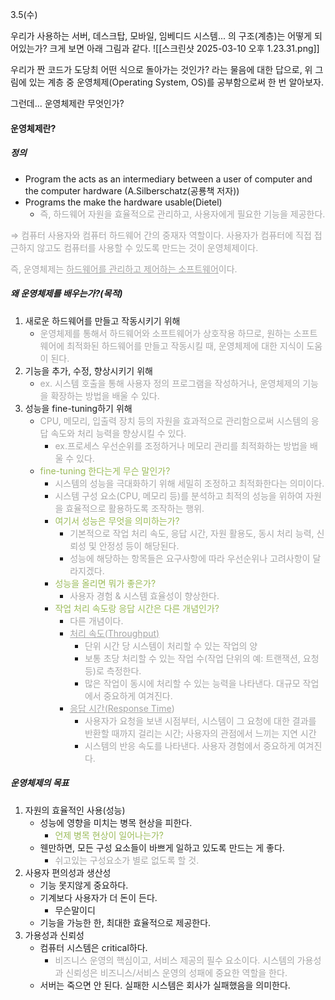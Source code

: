 3.5(수)

우리가 사용하는 서버, 데스크탑, 모바일, 임베디드 시스템... 의 구조(계층)는 어떻게 되어있는가? 크게 보면 아래 그림과 같다.
![[스크린샷 2025-03-10 오후 1.23.31.png]]

우리가 짠 코드가 도당최 어떤 식으로 돌아가는 것인가? 라는 물음에 대한 답으로, 위 그림에 있는 계층 중 운영체제(Operating System, OS)를 공부함으로써 한 번 알아보자.

그런데... 운영체제란 무엇인가?

#### 운영체제란?
##### 정의
* Program the acts as an intermediary between a user of computer and the computer hardware (A.Silberschatz(공룡책 저자))
* Programs the make the hardware usable(Dietel)
	* <font color="#a5a5a5">즉, 하드웨어 자원을 효율적으로 관리하고, 사용자에게 필요한 기능을 제공한다.</font>

<font color="#a5a5a5">⇒ 컴퓨터 사용자와 컴퓨터 하드웨어 간의 중재자 역할이다. 사용자가 컴퓨터에 직접 접근하지 않고도 컴퓨터를 사용할 수 있도록 만드는 것이 운영체제이다. </font>

<font color="#a5a5a5">즉, 운영체제는 <u>하드웨어를 관리하고 제어하는 소프트웨어</u>이다.</font>

##### 왜 운영체제를 배우는가?(목적)
1. 새로운 하드웨어를 만들고 작동시키기 위해
	* <font color="#a5a5a5">운영체제를 통해서 하드웨어와 소프트웨어가 상호작용 하므로, 원하는 소프트웨어에 최적화된 하드웨어를 만들고 작동시킬 때, 운영체제에 대한 지식이 도움이 된다.</font>
2. 기능을 추가, 수정, 향상시키기 위해
	* <font color="#a5a5a5">ex. 시스템 호출을 통해 사용자 정의 프로그램을 작성하거나, 운영체제의 기능을 확장하는 방법을 배울 수 있다.</font>
3. 성능을 fine-tuning하기 위해
	* <font color="#a5a5a5">CPU, 메모리, 입출력 장치 등의 자원을 효과적으로 관리함으로써 시스템의 응답 속도와 처리 능력을 향상시킬 수 있다.</font>
		* <font color="#a5a5a5">ex.프로세스 우선순위를 조정하거나 메모리 관리를 최적화하는 방법을 배울 수 있다.</font>
	* <font color="#9bbb59">fine-tuning 한다는게 무슨 말인가?</font>
		* <font color="#a5a5a5">시스템의 성능을 극대화하기 위해 세밀히 조정하고 최적화한다는 의미이다.</font>
		* <font color="#a5a5a5">시스템 구성 요소(CPU, 메모리 등)를 분석하고 최적의 성능을 위하여 자원을 효율적으로 활용하도록 조작하는 행위.</font>
		* <font color="#9bbb59">여기서 성능은 무엇을 의미하는가?</font>
			* <font color="#a5a5a5">기본적으로 작업 처리 속도, 응답 시간, 자원 활용도, 동시 처리 능력, 신뢰성 및 안정성 등이 해당된다.</font>
			* <font color="#a5a5a5">성능에 해당하는 항목들은 요구사항에 따라 우선순위나 고려사항이 달라지겠다.</font>
		* <font color="#9bbb59">성능을 올리면 뭐가 좋은가?</font>
			*  <font color="#a5a5a5">사용자 경험 & 시스템 효율성이 향상한다. </font>
		* <font color="#9bbb59">작업 처리 속도랑 응답 시간은 다른 개념인가?</font>
			* <font color="#a5a5a5">다른 개념이다.</font>
			* <font color="#a5a5a5"><u>처리 속도(Throughput)</u></font>
				* <font color="#a5a5a5">단위 시간 당 시스템이 처리할 수 있는 작업의 양</font>
				* <font color="#a5a5a5">보통 초당 처리할 수 있는 작업 수(작업 단위의 예: 트랜잭션, 요청 등)로 측정한다.</font>
				* <font color="#a5a5a5">많은 작업이 동시에 처리할 수 있는 능력을 나타낸다. 대규모 작업에서 중요하게 여겨진다.</font>
			* <font color="#a5a5a5"><u>응답 시간(Response Time</u>)</font>
				* <font color="#a5a5a5">사용자가 요청을 보낸 시점부터, 시스템이 그 요청에 대한 결과를 반환할 때까지 걸리는 시간; 사용자의 관점에서 느끼는 지연 시간</font>
				* <font color="#a5a5a5">시스템의 반응 속도를 나타낸다. 사용자 경험에서 중요하게 여겨진다.</font>

##### 운영체제의 목표
1. 자원의 효율적인 사용(성능)
	* 성능에 영향을 미치는 병목 현상을 피한다.
		* <font color="#9bbb59">언제 병목 현상이 일어나는가?</font>
	* 웬만하면, 모든 구성 요소들이 바쁘게 일하고 있도록 만드는 게 좋다.
		* <font color="#a5a5a5">쉬고있는 구성요소가 별로 없도록 할 것.</font>
2. 사용자 편의성과 생산성
	* 기능 못지않게 중요하다.
	* 기계보다 사용자가 더 돈이 든다.
		* 무슨말이디
	* 기능을 가능한 한, 최대한 효율적으로 제공한다.
3. 가용성과 신뢰성
	* 컴퓨터 시스템은 critical하다.
		* <font color="#a5a5a5">비즈니스 운영의 핵심이고, 서비스 제공의 필수 요소이다. 시스템의 가용성과 신뢰성은 비즈니스/서비스 운영의 성패에 중요한 역할을 한다.</font>
	* 서버는 죽으면 안 된다. 실패한 시스템은 회사가 실패했음을 의미한다.